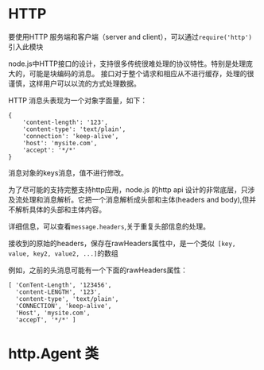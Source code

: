 # HTTP

要使用HTTP 服务端和客户端（server and client），可以通过`require('http')`引入此模块


node.js中HTTP接口的设计，支持很多传统很难处理的协议特性。特别是处理庞大的，可能是块编码的消息。 接口对于整个请求和相应从不进行缓存，处理的很谨慎，这样用户可以以流的方式处理数据。


HTTP 消息头表现为一个对象字面量，如下：
```
{ 
    'content-length': '123',
    'content-type': 'text/plain',
    'connection': 'keep-alive',
    'host': 'mysite.com',
    'accept': '*/*' 
}
  ```
消息对象的keys消息，值不进行修改。

为了尽可能的支持完整支持http应用，node.js 的http api 设计的非常底层，只涉及流处理和消息解析。它把一个消息解析成头部和主体(headers and body),但并不解析具体的头部和主体内容。

详细信息，可以查看`message.headers`,关于重复头部信息的处理。

接收到的原始的headers，保存在rawHeaders属性中，是一个类似` [key, value, key2, value2, ...]`的数组

例如，之前的头消息可能有一个下面的rawHeaders属性：

```
[ 'ConTent-Length', '123456',
  'content-LENGTH', '123',
  'content-type', 'text/plain',
  'CONNECTION', 'keep-alive',
  'Host', 'mysite.com',
  'accepT', '*/*' ]
```

# http.Agent 类